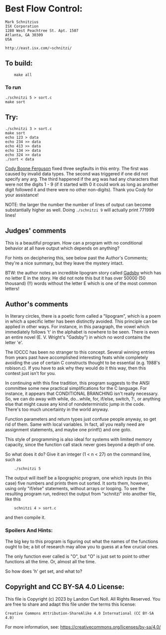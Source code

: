 # Best Flow Control:

    Mark Schnitzius
    ISX Corporation
    1280 West Peachtree St. Apt. 1507
    Atlanta, GA 30309
    USA

    http://east.isx.com/~schnitzi/

## To build:

        make all

### To run

	./schnitzi 5 > sort.c
	make sort

## Try:

	./schnitzi 3 > sort.c
	make sort
	echo 123 > data
	echo 234 >> data
	echo 413 >> data
	echo 134 >> data
	echo 324 >> data
	./sort < data

[Cody Boone Ferguson](/winners.html#Cody_Boone_Ferguson) fixed three segfaults in
this entry. The first was caused by invalid data types. The second was triggered
if one did not specify any arg. The third happened if the arg was had any
characters that were not the digits 1 - 9 (if it started with 0 it could work as
long as another digit followed it and there were no other non-digits). Thank you
Cody for your assistance!

NOTE: the larger the number the number of lines of output can become
substantially higher as well. Doing `./schnitzi 9` will actually print 771999
lines!


## Judges' comments

This is a beautiful program.  How can a program with no conditional
behavior at all have output which depends on anything?

For hints on deciphering this, see below past the Author's Comments;
they're a nice summary, but they leave the mystery intact.

BTW: the author notes an incredible lipogram story called
[Gadsby](https://www.gutenberg.org/cache/epub/47342/pg47342.txt) which has no
letter E in the story. He did not note this but it has over 50000 (50 thousand)
(!!) words without the letter E which is one of the most common letters!


## Author's comments

In literary circles, there is a poetic form called a "lipogram",
which is a poem in which a specific letter has been distinctly
avoided.  This principle can be applied in other ways.  For
instance, in this paragraph, the vowel which immediately follows
't' in the alphabet is nowhere to be seen.  There is even an
entire novel (E. V. Wright's "Gadsby") in which no word contains
the letter 'e'.

The IOCCC has been no stranger to this concept.  Several winning
entries from years past have accomplished interesting feats while
completely avoiding the use of certain C constructs thought to
be essential (e.g. 1988's robison.c).  If you have to ask why they
would do it this way, then this contest just isn't for you.

In continuing with this fine tradition, this program suggests to
the ANSI committee some new practical simplifications for the C
language.  For instance, it appears that CONDITIONAL BRANCHING isn't
really necessary.  So, we can do away with while, do...while, for,
if/else, switch, ?:, or anything else that might cause any kind of
nondeterministic jump in the code.  There's too much uncertainty
in the world anyway.

Function parameters and return types just confuse people anyway, so
get rid of them.  Same with local variables.  In fact, all you really
need are assignment statements, and maybe one printf() and one goto.

This style of programming is also ideal for systems with limited
memory capacity, since the function call stack never goes beyond
a depth of one.

So what does it do?  Give it an integer (1 < n < 27) on the command
line, such as

    	./schnitzi 5

The output will itself be a lipographic program, one which inputs
(in this case) five numbers and prints them out sorted.  It sorts
them, however, using only "if/else" statements, without arrays or
looping.  To see the resulting program run, redirect the output from
"schnitzi" into another file, like this

    	schnitzi 4 > sort.c

and then compile it.

### Spoilers And Hints:

The big key to this program is figuring out what the names of the
functions ought to be; a bit of research may allow you to guess at
a few crucial ones.

The only function ever called is "O", but "O" is just set to point to
other functions all the time.  Or, almost all the time.

So how does 'h' get set, and what to?

## Copyright and CC BY-SA 4.0 License:

This file is Copyright (c) 2023 by Landon Curt Noll.  All Rights Reserved.
You are free to share and adapt this file under the terms this license:

    Creative Commons Attribution-ShareAlike 4.0 International (CC BY-SA 4.0)

For more information, see: https://creativecommons.org/licenses/by-sa/4.0/
